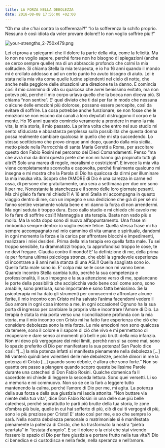 ```yaml
---
title: LA FORZA NELLA DEBOLEZZA
date: 2018-08-08 17:56:00 +02:00
---
```


“Oh ma che c’hai contro la sofferenza?!”
“Io la sofferenza la schifo proprio. Nessuno è così idiota da voler provare dolore!! Io non voglio soffrire più!!”

![your-strengths_2-750x479.png](/uploads/your-strengths_2-750x479.png)

Lei ci prova a spiegarmi che il dolore fa parte della vita, come la felicità. Ma io non ne voglio sapere, perché forse non ho bisogno di spiegazioni (anche se cerco sempre quelle) ma di un abbraccio profondo che colmi la mia solitudine. Si chiama Stella la mia terapeuta, e io ho 16 anni quando il mondo mi è crollato addosso e ad un certo punto ho avuto bisogno di aiuto. Lei è stata nella mia vita come quelle lucine splendenti nel cielo di notte, che anche nella peggiore delle situazioni una direzione te la danno. E comincia così il mio cammino di vita su qualcosa che avrei benissimo evitato, ma non potevo più, perché il mio corpo urlava quello che la bocca non diceva più. Si chiama “non sentire”. E’ quel divieto che ti dai per far in modo che nessuna o alcune delle emozioni più dolorose, possano essere percepite, così da evitare di soffrire. La cosa potrebbe anche funzionare, se non fosse che le emozioni se non escono dai canali a loro deputati distruggono il corpo e la mente.
Ho 16 anni quando comincio veramente a prendere in mano la mia vita, la mia storia, il mio passato. La prima volta che entro nel suo studio mi sento sfiduciata e abbastanza perplessa sulla possibilità che questa donna possa realmente cambiare qualcosa in quello che mi sta succedendo. Lo stesso scetticismo che provo cinque anni dopo, quando dalla mia sicilia, metto piede nella Parrocchia di santa Maria Goretti a Roma, per ascoltare questo don Fabio Rosini nel percorso dei Dieci Comandamenti. Penso “ma che avrà mai da dirmi questo prete che non mi hanno già propinato tutti gli altri?! Solo una marea di regole, moralismi e costrizioni”. E invece la mia vita viene completamente sconvolta e capovolta, perché finalmente qualcuno mi insegna e mi mostra che la Parola di Dio ha qualcosa da dirmi per illuminare la mia insulsa vita. Scopro che l’AMORE di Dio è una carezza in carne ed ossa, di persone che gratuitamente, una sera a settimana per due ore sono li per me. Nonostante la stanchezza e il sonno delle loro giornate pesanti. Ma chi glielo fa fare mi chiedo?!
A 16 anni Stella mi accompagna in questo viaggio dentro di me, con un impegno e una dedizione che già di per sé mi fanno sentire veramente voluta bene e mi danno la forza di non arrendermi. Ma ogni seduta è troppo dura. Esco dallo studio e mi chiedo chi cavolo me lo fa fare di soffrire così!! Mannaggia a sta terapia. Basta non vado più e mollo. Ma la volta dopo sono di nuovo all’appuntamento. Una frase mi rimbomba sempre dentro: io voglio essere felice. Quella stessa frase mi ha sempre accompagnato nel mio cammino di vita umano e spirituale, dandomi in ogni momento la forza e la carica per affrontare blocchi e impedimenti, realizzare i miei desideri.
Prima della mia terapia ero quella fatta male.
Tu sei troppo sensibile, tu drammatizzi troppo, tu approfondisci troppo le cose, te ne devi fregare. Claudia contro il mondo! E’ la definizione di me, della prima (e per fortuna ultima) psicologa stronza, che ebbi la sgradevole esperienza di incontrare a 8 anni nella stanza di una ASL!! Quella sbagliata sono io. Quella fatta male sono io. E’ colpa mia se le cose non mi vanno bene. Quando incontro Stella cambia tutto, perché la sua competenza e professionalità, il suo impegno e la sua attenzione verso di me, spalancano le porte della possibilità che accipicchia vado bene così come sono, sono amabile, sono preziosa, sono importante e sono fatta benissimo.
Se la psicoterapia mi ha dato gli strumenti per conoscermi e affrontare alcune ferite, il mio incontro con Cristo mi ha salvato l’anima facendomi vedere il Suo amore in ogni cosa intorno a me, in ogni occasione! Ognuno ha la sua porta di ingresso per cambiare la propria vita e incontrare l’Amore di Dio. La terapia è stata la mia porta verso una riconciliazione profonda con la mia storia, ma il mio incontro con Cristo mi ha fatto fare esperienza che ciò che considero debolezza sono la mia forza. Le mie emozioni non sono qualcosa da temere, sono il colore e il sapore di ciò che vivo e mi permettono di recuperare e dare senso ai momenti più belli e più brutti della mia infanzia. Non mi devo più vergognare dei miei limiti, perchè non si sa come mai, sono lo spazio preferito di Dio per manifestare la sua potenza!  San Paolo dice così: “\[…\] la mia potenza infatti si manifesta pienamente nella debolezza \[…\] Mi vanterò quindi ben volentieri delle mie debolezze, perché dimori in me la potenza di Cristo \[…\] quando sono debole, è allora che sono forte.” Non so quante ore passo a piangere quando scopro queste bellissime Parole durante una catechesi di Don Fabio Rosini.
Qualche domenica fa Il sacerdote mi chiede di leggere la seconda lettura. Sono quei versetti. Li so a memoria e mi commuovo. Non so se ce la farò a leggere tutto mantenendo la calma, perché l’amore di Dio per me, mi agita. La potenza della sua forza e della sua giustizia mi lascia attonita.
“Non buttare via niente della tua vita”, dice Don Fabio Rosini in una delle sue più belle catechesi, perché soprattutto le parti più brutte della tua storia, le zone d’ombra più buie, quelle in cui hai sofferto di più, ciò di cui ti vergogni di più, sono le più preziose per Cristo! E’ stato così per me, e so che sempre lo sarà. Nella nostra debolezza personale o matrimoniale si è manifestata pienamente la potenza di Cristo, che ha trasformato la nostra “pietra scartata” in “testata d’angolo”.
E se il dolore o la crisi che stai vivendo fossero lo spazio di Dio per fare giustizia e portare frutto nella tua vita?! Dio ci benedica e ci custodisca e nella fede, nella speranza e nell’amore.